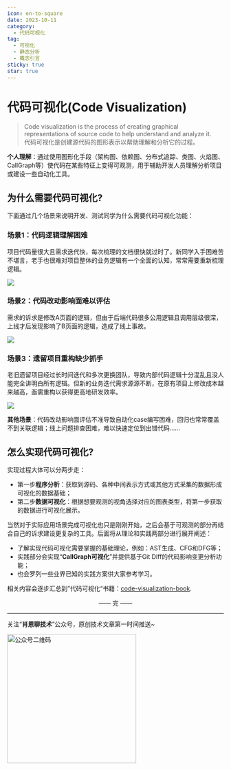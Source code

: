 ```yaml
---
icon: en-to-square
date: 2023-10-11
category:
  - 代码可视化
tag:
  - 可视化
  - 静态分析
  - 概念引言
sticky: true
star: true
---
```


# 代码可视化(Code Visualization)

> Code visualization is the process of creating graphical representations of source code to help understand and analyze it.  
代码可视化是创建源代码的图形表示以帮助理解和分析它的过程。

**个人理解**：通过使用图形化手段（架构图、依赖图、分布式追踪、类图、火焰图、CallGraph等）使代码在某些特征上变得可观测，用于辅助开发人员理解分析项目或建设一些自动化工具。

<!-- more -->

## 为什么需要代码可视化?
下面通过几个场景来说明开发、测试同学为什么需要代码可视化功能：

### 场景1：代码逻辑理解困难
项目代码量很大且需求迭代快，每次梳理的文档很快就过时了。新同学入手困难苦不堪言，老手也很难对项目整体的业务逻辑有一个全面的认知，常常需要重新梳理逻辑。

![](https://cdn.jsdelivr.net/gh/Xiaoxie1994/images/images/202501251311287.png)


### 场景2：代码改动影响面难以评估
需求的诉求是修改A页面的逻辑，但由于后端代码很多公用逻辑且调用层级很深，上线才后发现影响了B页面的逻辑，造成了线上事故。

![](https://cdn.jsdelivr.net/gh/Xiaoxie1994/images/images/202501251311465.png)


### 场景3：遗留项目重构缺少抓手
老旧遗留项目经过长时间迭代和多次更换团队，导致内部代码逻辑十分混乱且没人能完全讲明白所有逻辑。但新的业务迭代需求源源不断，在原有项目上修改成本越来越高，亟需重构以获得更高地研发效率。

![](https://cdn.jsdelivr.net/gh/Xiaoxie1994/images/images/202501251311868.png)


**其他场景**：代码改动影响面评估不准导致自动化case编写困难，回归也常常覆盖不到关联逻辑；线上问题排查困难，难以快速定位到出错代码......

## 怎么实现代码可视化?
实现过程大体可以分两步走：
- 第一步**程序分析**：获取到源码、各种中间表示方式或其他方式采集的数据形成可视化的数据基础；
- 第二步**数据可视化**：根据想要观测的视角选择对应的图表类型，将第一步获取的数据进行可视化展示。  

当然对于实际应用场景完成可视化也只是刚刚开始，之后会基于可观测的部分再结合自己的诉求建设更复杂的工具。后面将从理论和实践两部分进行展开阐述：
- 了解实现代码可视化需要掌握的基础理论，例如：AST生成、CFG和DFG等；
- 实践部分会实现“**CallGraph可视化**”并提供基于Git Diff的代码影响变更分析功能；
- 也会罗列一些业界已知的实践方案供大家参考学习。  

相关内容会逐步汇总到”代码可视化“书籍：[code-visualization-book](https://code-visualization.shawnxie.top/).


<div style="text-align: center;"> —— 完 —— </div>

---
关注“**肖恩聊技术**”公众号，原创技术文章第一时间推送~

<img src="https://cdn.jsdelivr.net/gh/Xiaoxie1994/images/images/20241103221454.png" alt="公众号二维码" width="300">



